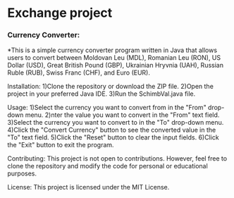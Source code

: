# **Exchange project**
### Currency Converter:
*This is a simple currency converter program written in Java that allows users to convert between Moldovan Leu (MDL), Romanian Leu (RON), US Dollar (USD), Great British Pound (GBP), Ukrainian Hryvnia (UAH), Russian Ruble (RUB), Swiss Franc (CHF), and Euro (EUR).

Installation:
1)Clone the repository or download the ZIP file.
2)Open the project in your preferred Java IDE.
3)Run the SchimbVal.java file.

Usage:
1)Select the currency you want to convert from in the "From" drop-down menu.
2)nter the value you want to convert in the "From" text field.
3)Select the currency you want to convert to in the "To" drop-down menu.
4)Click the "Convert Currency" button to see the converted value in the "To" text field.
5)Click the "Reset" button to clear the input fields.
6)Click the "Exit" button to exit the program.

Contributing:
This project is not open to contributions. However, feel free to clone the repository and modify the code for personal or educational purposes.

License:
This project is licensed under the MIT License.
